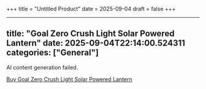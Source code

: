 +++
title = "Untitled Product"
date = 2025-09-04
draft = false
+++

---
title: "Goal Zero Crush Light Solar Powered Lantern"
date: 2025-09-04T22:14:00.524311
categories: ["General"]
---
AI content generation failed.

[Buy Goal Zero Crush Light Solar Powered Lantern](https://www.amazon.com/dp/B07BMJPH8L)
